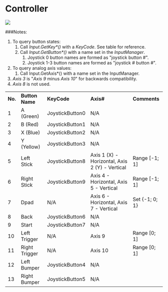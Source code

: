 Controller
==========



![](http://docwiki.hq.unity3d.com/uploads/Main/Xbox360-Controller-Front.png)  


###Notes:
1. To query button states:
    1. Call _Input.GetKey*()_ with a _KeyCode_. See table for reference.
    1. Call _Input.GetButton*()_ with a name set in the _InputManager_.
        1. Joystick 0 button names are formed as "joystick button #".
        1. Joystick 1-3 button names are formed as "joystick # button #".
1. To query analog axis values:
    1. Call Input.GetAxis*() with a name set in the InputManager.
1. _Axis 3_ is "_Axis 9_ minus _Axis 10_" for backwards compatibility.
1. _Axis 8_ is not used.



|    |    |    |    |    |
|:---|:---|:---|:---|:---|
| __No.__ | __Button Name__ | __KeyCode__ | __Axis#__ | __Comments__ |
| 1 | A (Green) | JoystickButton0 | N/A | |
| 2 | B (Red) | JoystickButton1 | N/A | |
| 3 | X (Blue) | JoystickButton2 | N/A | |
| 4 | Y (Yellow) | JoystickButton3 | N/A  | |
| 5 | Left Stick | JoystickButton8 | Axis 1 (X) - Horizontal, Axis 2 (Y) - Vertical | Range [-1; 1] |
| 6 | Right Stick | JoystickButton9 | Axis 4 - Horizontal, Axis 5 - Vertical | Range [-1; 1] |
| 7 | Dpad | N/A | Axis 6 - Horizontal, Axis 7 - Vertical | Set {-1; 0; 1} |
| 8 | Back | JoystickButton6 | N/A | |
| 9 | Start | JoystickButton7 | N/A  | |
| 10 | Left Trigger | N/A | Axis 9 | Range [0; 1] |
| 11 | Right Trigger | N/A | Axis 10 | Range [0; 1] |
| 12 | Left Bumper | JoystickButton4 | N/A  | |
| 13 | Right Bumper | JoystickButton5 | N/A  | |

